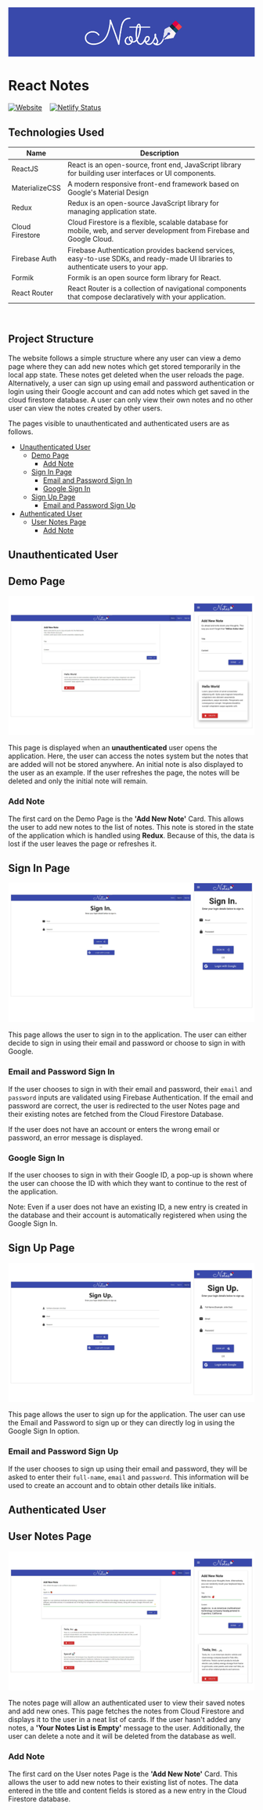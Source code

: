 ![Notes](docs/banner.png)

# React Notes

[![Website](https://img.shields.io/website?logo=React&style=for-the-badge&url=https%3A%2F%2Fnotes.sanketnaik.dev)](https://notes.sanketnaik.dev) &nbsp;&nbsp; [![Netlify Status](https://api.netlify.com/api/v1/badges/6c0df32f-9c60-40f9-a265-5e151fb8536d/deploy-status)](https://app.netlify.com/sites/serene-carson-4b82d1/deploys)

## Technologies Used

| Name        | Description |
| ----------- | ---------------- |
| ReactJS          | React is an open-source, front end, JavaScript library for building user interfaces or UI components. |
| MaterializeCSS   | A modern responsive front-end framework based on Google's Material Design |
| Redux            | Redux is an open-source JavaScript library for managing application state. |
| Cloud Firestore  | Cloud Firestore is a flexible, scalable database for mobile, web, and server development from Firebase and Google Cloud.|
| Firebase Auth    | Firebase Authentication provides backend services, easy-to-use SDKs, and ready-made UI libraries to authenticate users to your app. |
| Formik           | Formik is an open source form library for React. |
| React Router     | React Router is a collection of navigational components that compose declaratively with your application. |

&nbsp;

## Project Structure

The website follows a simple structure where any user can view a demo page where they can add new notes which get stored temporarily in the local app state. These notes get deleted when the user reloads the page. Alternatively, a user can sign up using email and password authentication or login using their Google account and can add notes which get saved in the cloud firestore database. A user can only view their own notes and no other user can view the notes created by other users.

The pages visible to unauthenticated and authenticated users are as follows.

- [Unauthenticated User](#unauthenticated-user)
  - [Demo Page](#demo-page)
    - [Add Note](#add-note)
  - [Sign In Page](#sign-in-page)
    - [Email and Password Sign In](#email-and-password-sign-in)
    - [Google Sign In](#google-sign-in)
  - [Sign Up Page](#sign-up-page)
    - [Email and Password Sign Up](#email-and-password-sign-up)
- [Authenticated User](#authenticated-user)
  - [User Notes Page](#user-notes-page)
    - [Add Note](#add-note-1)

## Unauthenticated User

## Demo Page

![Demo Page](docs/demo-page.png)

This page is displayed when an **unauthenticated** user opens the application. Here, the user can access the notes system but the notes that are added will not be stored anywhere. An initial note is also displayed to the user as an example. If the user refreshes the page, the notes will be deleted and only the initial note will remain.

### Add Note

The first card on the Demo Page is the **'Add New Note'** Card. This allows the user to add new notes to the list of notes. This note is stored in the state of the application which is handled using **Redux**. Because of this, the data is lost if the user leaves the page or refreshes it.

## Sign In Page

![Sign In Page](docs/sign-in-page.png)

This page allows the user to sign in to the application. The user can either decide to sign in using their email and password or choose to sign in with Google.

### Email and Password Sign In

If the user chooses to sign in with their email and password, their `email` and `password` inputs are validated using Firebase Authentication. If the email and password are correct, the user is redirected to the user Notes page and their existing notes are fetched from the Cloud Firestore Database.

If the user does not have an account or enters the wrong email or password, an error message is displayed.

### Google Sign In

If the user chooses to sign in with their Google ID, a pop-up is shown where the user can choose the ID with which they want to continue to the rest of the application.

Note: Even if a user does not have an existing ID, a new entry is created in the database and their account is automatically registered when using the Google Sign In.

## Sign Up Page

![Sign Up Page](docs/sign-up-page.png)

This page allows the user to sign up for the application. The user can use the Email and Password to sign up or they can directly log in using the Google Sign In option.

### Email and Password Sign Up

If the user chooses to sign up using their email and password, they will be asked to enter their `full-name`, `email` and `password`. This information will be used to create an account and to obtain other details like initials.

## Authenticated User

## User Notes Page

![User Notes Page](docs/notes-page.png)

The notes page will allow an authenticated user to view their saved notes and add new ones. This page fetches the notes from Cloud Firestore and displays it to the user in a neat list of cards. If the user hasn't added any notes, a **'Your Notes List is Empty'** message to the user. Additionally, the user can delete a note and it will be deleted from the database as well.

### Add Note

The first card on the User notes Page is the **'Add New Note'** Card. This allows the user to add new notes to their existing list of notes. The data entered in the title and content fields is stored as a new entry in the Cloud Firestore database.

